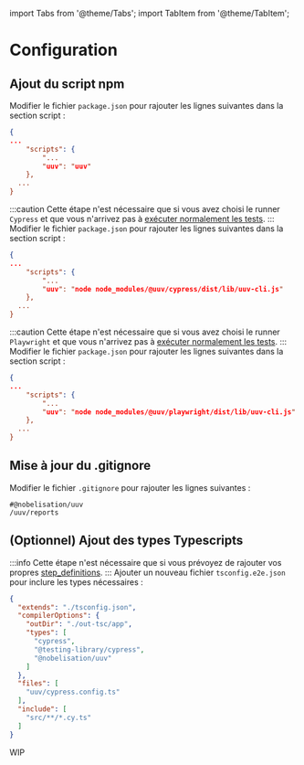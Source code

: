 import Tabs from '@theme/Tabs';
import TabItem from '@theme/TabItem';

# Configuration

## Ajout du script npm
Modifier le fichier `package.json` pour rajouter les lignes suivantes dans la section script :

```json title='package.json'
{
...
    "scripts": {
        "...
        "uuv": "uuv"
    },
  ...
}
```

<Tabs>
<TabItem value="cypress" label="Cypress">

:::caution
Cette étape n'est nécessaire que si vous avez choisi le runner `Cypress` et que vous n'arrivez pas à [exécuter normalement les tests](/docs/test/running-test).
:::
Modifier le fichier `package.json` pour rajouter les lignes suivantes dans la section script :

```json title='package.json'
{
...
    "scripts": {
        "...
        "uuv": "node node_modules/@uuv/cypress/dist/lib/uuv-cli.js"
    },
  ...
}
```

</TabItem>
<TabItem value="playwright" label="Playwright">

:::caution
Cette étape n'est nécessaire que si vous avez choisi le runner `Playwright` et que vous n'arrivez pas à [exécuter normalement les tests](/docs/test/running-test).
:::
Modifier le fichier `package.json` pour rajouter les lignes suivantes dans la section script :

```json title='package.json'
{
...
    "scripts": {
        "...
        "uuv": "node node_modules/@uuv/playwright/dist/lib/uuv-cli.js"
    },
  ...
}
```

</TabItem>
</Tabs>

## Mise à jour du .gitignore

Modifier le fichier `.gitignore` pour rajouter les lignes suivantes :

```gitignore title='.gitignore'
#@nobelisation/uuv
/uuv/reports
```

## (Optionnel) Ajout des types Typescripts

<Tabs>
<TabItem value="cypress" label="Cypress">

:::info
Cette étape n'est nécessaire que si vous prévoyez de rajouter vos propres [step_definitions](/docs/wordings/add-custom-step-definition).
:::
Ajouter un nouveau fichier `tsconfig.e2e.json` pour inclure les types nécessaires :

```json title='tsconfig.e2e.json'
{
  "extends": "./tsconfig.json",
  "compilerOptions": {
    "outDir": "./out-tsc/app",
    "types": [
      "cypress",
      "@testing-library/cypress",
      "@nobelisation/uuv"
    ]
  },
  "files": [
    "uuv/cypress.config.ts"
  ],
  "include": [
    "src/**/*.cy.ts"
  ]
}
```

</TabItem>
<TabItem value="playwright" label="Playwright">
WIP
</TabItem>
</Tabs>

